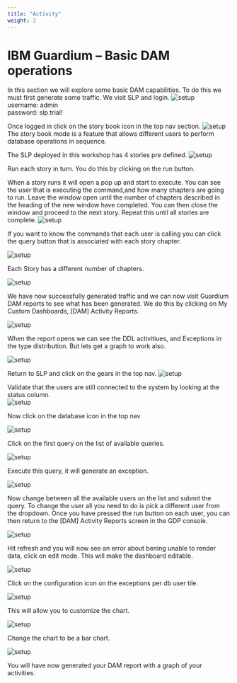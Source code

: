 ```yaml
---
title: "Activity"
weight: 2
---
```


# IBM Guardium – Basic DAM operations


In this section we will explore some basic DAM capabilities. To do this we must first generate some traffic. We visit SLP and login.
![setup](/static/images/part3/1.png)  
username: admin  
password: slp.trial!



Once logged in click on the story book icon in the top nav section.
![setup](/static/images/part3/2.png)  
The story book mode is a feature that allows different users to perform database operations in sequence.

The SLP deployed in this workshop has 4 stories pre defined.
![setup](/static/images/part3/3.png)  

Run each story in turn. You do this by clicking on the run button. 

When a story runs it will open a pop up and start to execute. You can see the user that is executing the command,and how many chapters are going to run. Leave the window open until the number of chapters described in the heading of the new window have completed. You can then close the window and proceed to the next story. Repeat this until all stories are complete.
![setup](/static/images/part3/4.png)  

If you want to know the commands that each user is calling you can click the query button that is associated with each story chapter.

![setup](/static/images/part3/5.png) 

Each Story has a different number of chapters. 
 
![setup](/static/images/part3/6.png)  

We have now successfully generated traffic and we can now visit Guardium DAM reports to see what has been generated. We do this by clicking on My Custom Dashboards, [DAM] Activity Reports.

![setup](/static/images/part3/7.png)  

When the report opens we can see the DDL activitiues, and Exceptions in the type distribution. But lets get a graph to work also.

![setup](/static/images/part3/8.png)  

Return to SLP and click on the gears in the top nav.
![setup](/static/images/part3/9.png)  

Validate that the users are still connected to the system by looking at the status column.  
![setup](/static/images/part3/10.png)   

Now click on the database icon in the top nav  

![setup](/static/images/part3/11.png)  

Click on the first query on the list of available queries.  

![setup](/static/images/part3/12.png) 

Execute this query, it will generate an exception.   

![setup](/static/images/part3/13.png)  

Now change between all the available users on the list and submit the query. To change the user all you need to do is pick a different user from the dropdown. Once you have pressed the run button on each user, you can then return to the [DAM] Activity Reports screen in the GDP console.  

![setup](/static/images/part3/14.png) 

Hit refresh and you will now see an error about bening unable to render data, click on edit mode. This will make the dashboard editable.     

![setup](/static/images/part3/15.png) 

Click on the configuration icon on the exceptions per db user tile.   

![setup](/static/images/part3/16.png)  

This will allow you to customize the chart.  

![setup](/static/images/part3/17.png)  

Change the chart to be a bar chart.  

![setup](/static/images/part3/18.png)  
 
You will have now generated your DAM report with a graph of your activities.